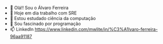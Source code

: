 - 👋 Olá!! Sou o Álvaro Ferreira 
- 👀 Hoje em dia trabalho com SRE
- 🌱 Estou estudado ciência da computação 
- 💞️ Sou fascinado por programação 
- 📫 LinkedIn https://www.linkedin.com/mwlite/in/%C3%A1lvaro-ferreira-96aa91187



